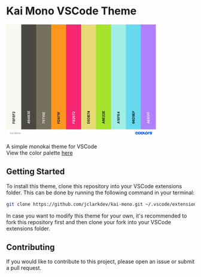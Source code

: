 # Kai Mono VSCode Theme

<img src="inst/assets/palette.png" width="400px" height="auto">

A simple monokai theme for VSCode<br>
View the color palette [here](https://coolors.co/f8f8f2-49483e-75715e-fd971f-f92672-e6db74-a6e22e-a1efe4-66d9ef-ae81ff)

## Getting Started
To install this theme, clone this repository into your VSCode extensions folder. This can be done by running the following command in your terminal:

```bash
git clone https://github.com/jclarkdev/kai-mono.git ~/.vscode/extensions/kai-mono
```

In  case you want to modify this theme for your own, it's recommended to fork this repository first and then clone your fork into your VSCode extensions folder.

## Contributing
If you would like to contribute to this project, please open an issue or submit a pull request.